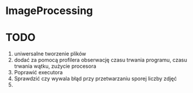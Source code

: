 # ImageProcessing

# TODO
1. uniwersalne tworzenie plików
2. dodać za pomocą profilera obserwację czasu trwania programu,
czasu trwania wątku, zużycie procesora
3. Poprawić executora
4. Sprawdzić czy wywala błąd przy przetwarzaniu sporej liczby zdjęć
5. 